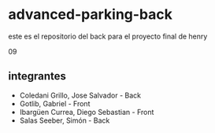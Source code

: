 # advanced-parking-back

este es el repositorio del back para el proyecto final de henry


09

## integrantes

- Coledani Grillo, Jose Salvador - Back 
- Gotlib, Gabriel - Front
- Ibargüen Currea, Diego Sebastian - Front
- Salas Seeber, Simón - Back
